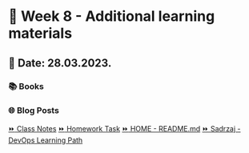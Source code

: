 # 📖 Week 8 - Additional learning materials
## 📅 Date: 28.03.2023.

### 📚 Books

### 🌐 Blog Posts


[:fast_forward: Class Notes](/devops-mentorship-program/06-june/week-17-130623/00-class-notes.md)
[:fast_forward: Homework Task](/devops-mentorship-program/06-june/week-17-130623/01-homework.md)
[:fast_forward: HOME - README.md](../../../README.md)
[:fast_forward: Sadrzaj - DevOps Learning Path](../../../table-of-contents.md)
